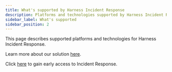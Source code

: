 ```yaml
---
title: What's supported by Harness Incident Response
description: Platforms and technologies supported by Harness Incident Response
sidebar_label: What's supported
sidebar_position: 2
---
```


This page describes supported platforms and technologies for Harness Incident Response.

Learn more about our solution [here](https://www.harness.io/products/incident-response).

Click [here](https://www.harness.io/demo/harness-incident-response-early-access) to gain early access to Incident Response.
